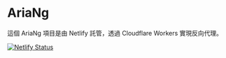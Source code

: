 # AriaNg
這個 AriaNg 項目是由 Netlify 託管，透過 Cloudflare Workers 實現反向代理。

[![Netlify Status](https://api.netlify.com/api/v1/badges/1b9719dc-8800-4e6f-9c6e-bdcf6170104a/deploy-status)](https://app.netlify.com/sites/lmly9193-ariang/deploys)
